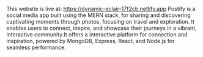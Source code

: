 This website is live at: https://dynamic-eclair-17f2cb.netlify.app
Postify is a social media app built using the MERN stack, for sharing and discovering captivating moments through photos, focusing on travel and exploration. It enables users to connect, inspire, and showcase their journeys in a vibrant, interactive community.It offers a interactive platform for connection and inspiration, powered by MongoDB, Express, React, and Node.js for seamless performance.
